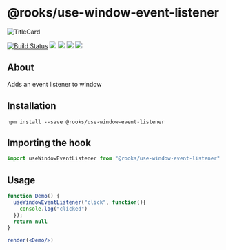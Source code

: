 # @rooks/use-window-event-listener

![TitleCard](https://raw.githubusercontent.com/imbhargav5/rooks/HEAD/packages/window-event-listener/title-card.svg)

[![Build Status](https://travis-ci.org/imbhargav5/rooks.svg?branch=master)](https://travis-ci.org/imbhargav5/rooks) ![](https://img.shields.io/npm/v/@rooks/use-window-event-listener/latest.svg) ![](https://img.shields.io/npm/l/@rooks/use-window-event-listener.svg) ![](https://img.shields.io/bundlephobia/min/@rooks/use-window-event-listener.svg) ![](https://img.shields.io/david/imbhargav5/rooks.svg?path=packages%2Fwindow-event-listener)



## About
Adds an event listener to window


[//]: # (Main)

## Installation

```
npm install --save @rooks/use-window-event-listener
```

## Importing the hook

```javascript
import useWindowEventListener from "@rooks/use-window-event-listener"
```

## Usage

```jsx
function Demo() {
  useWindowEventListener("click", function(){
    console.log("clicked")
  });
  return null
}

render(<Demo/>)
```
